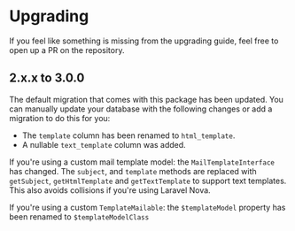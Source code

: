 # Upgrading

If you feel like something is missing from the upgrading guide, feel free to open up a PR on the repository.

## 2.x.x to 3.0.0

The default migration that comes with this package has been updated. You can manually update your database with the following changes or add a migration to do this for you:

- The `template` column has been renamed to `html_template`.
- A nullable `text_template` column was added.

If you're using a custom mail template model: the `MailTemplateInterface` has changed. 
The `subject`, and `template` methods are replaced with `getSubject`, `getHtmlTemplate` and `getTextTemplate` to support text templates.
This also avoids collisions if you're using Laravel Nova.

If you're using a custom `TemplateMailable`: the `$templateModel` property has been renamed to `$templateModelClass`
